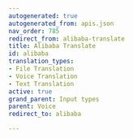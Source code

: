 ```yaml
---
autogenerated: true
autogenerated_from: apis.json
nav_order: 785
redirect_from: alibaba-translate
title: Alibaba Translate
id: alibaba
translation_types:
- File Translation
- Voice Translation
- Text Translation
active: true
grand_parent: Input types
parent: Voice
redirect_to: alibaba

---
```


